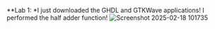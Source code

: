 **Lab 1:
*I just downloaded the GHDL and GTKWave applications! I performed the half adder function!
![Screenshot 2025-02-18 101735](https://github.com/user-attachments/assets/d39f6cee-5388-40ac-91e1-23736c2b03ea)
